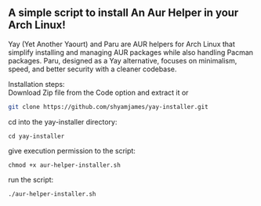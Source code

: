 ## A simple script to install An Aur Helper in your Arch Linux!

Yay (Yet Another Yaourt) and Paru are AUR helpers for Arch Linux that simplify installing and managing AUR packages while also handling Pacman packages. Paru, designed as a Yay alternative, focuses on minimalism, speed, and better security with a cleaner codebase.

Installation steps:  
Download Zip file from the Code option and extract it
or
```Bash
git clone https://github.com/shyamjames/yay-installer.git
```

cd into the yay-installer directory:
```
cd yay-installer
```

give execution permission to the script:
```
chmod +x aur-helper-installer.sh
```

run the script:
```
./aur-helper-installer.sh
```